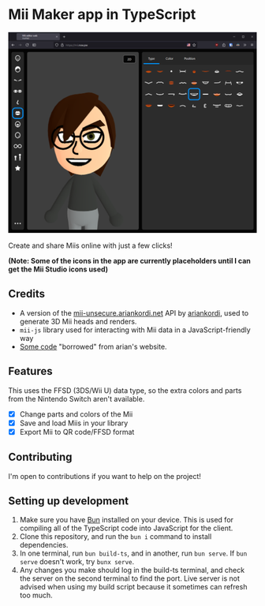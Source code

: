 # Mii Maker app in TypeScript

![Preview image](public/assets/img/preview.png)

Create and share Miis online with just a few clicks!

**(Note: Some of the icons in the app are currently placeholders until I can get the Mii Studio icons used)**

## Credits

- A version of the [mii-unsecure.ariankordi.net](https://mii-unsecure.ariankordi.net) API by [ariankordi](https://github.com/ariankordi), used to generate 3D Mii heads and renders.
- `mii-js` library used for interacting with Mii data in a JavaScript-friendly way
- [Some code](https://github.com/datkat21/mii-maker-real/tree/master/src/external/mii-frontend) "borrowed" from arian's website.

## Features

This uses the FFSD (3DS/Wii U) data type, so the extra colors and parts from the Nintendo Switch aren't available.

- [x] Change parts and colors of the Mii
- [x] Save and load Miis in your library
- [x] Export Mii to QR code/FFSD format

## Contributing

I'm open to contributions if you want to help on the project!

## Setting up development

1. Make sure you have [Bun](https://bun.sh/) installed on your device. This is used for compiling all of the TypeScript code into JavaScript for the client.
2. Clone this repository, and run the `bun i` command to install dependencies.
3. In one terminal, run `bun build-ts`, and in another, run `bun serve`. If `bun serve` doesn't work, try `bunx serve`. 
4. Any changes you make should log in the build-ts terminal, and check the server on the second terminal to find the port. Live server is not advised when using my build script because it sometimes can refresh too much.